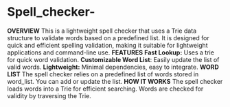 # Spell_checker-
**OVERVIEW**
This is a lightweight spell checker that uses a Trie data structure to validate words based on a predefined list. It is designed for quick and efficient spelling validation, making it suitable for lightweight applications and command-line use.
**FEATURES**
**Fast Lookup:** Uses a trie for quick word validation.
**Customizable Word List**: Easily update the list of valid words.
**Lightweight:** Minimal dependencies, easy to integrate.
**WORD LIST**
The spell checker relies on a predefined list of words stored in word_list.
You can add or update the list.
**HOW IT WORKS**
The spell checker loads words into a Trie for efficient searching.
Words are checked for validity by traversing the Trie.
